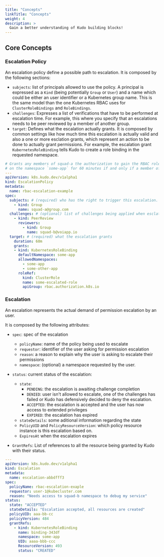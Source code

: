 ```yaml
---
title: "Concepts"
linkTitle: "Concepts"
weight: 4
description: >
  Gain a better understanding of Kudo building blocks!
---
```


## Core Concepts

### Escalation Policy

An escalation policy define a possible path to escalation. It is composed by the following sections:

- `subjects`: list of principals allowed to use the policy. A principal is expressed as a `Kind` (being potentially `Group` or `User`) and a name which could be either an user identifier or a Kubernetes group name. This is the same model than the one Kubernetes RBAC uses for `ClusterRoleBindings` and `RoleBindings`.
- `challenges`: Expresses a list of verifications that have to be performed at escalation time. For example, this where you specify that an escalations needs to be peer reviewed by a member of another group.
- `target`: Defines what the escalation actually grants. It is composed by common settings like how much time this escalation is actually valid and also a one or more  esclation grants, which represent an action to be done to actually grant permissions. For example, the escalation grant `KubernetesRoleBinding` tells Kudo to create a role binding in the requested namespace.

```yaml
# Grants any members of squad-a the authorization to gain the RBAC role `some-escalated-role`
# on the namespace `some-app` for 60 minutes if and only if a member of squad-b approves the escalation
---
apiVersion: k8s.kudo.dev/v1alpha1
kind: EscalationPolicy
metadata:
  name: rbac-escalation-example
spec:
  subjects: # (required) who has the right to trigger this escalation.
    - kind: Group
      name: squad-a@group.com
  challenges: # (optional) list of challenges being applied when esclating.
    - kind: PeerReview
      reviewers:
        - kind: Group
          name: squad-b@voiapp.io
  target: # (required) what the escalation grants
    duration: 60m
    grants:
    - kind: KubernetesRoleBinding
      defaultNamespace: some-app
      allowedNamespaces:
        - some-app
        - some-other-app
      roleRef:
        kind: ClusterRole
        name: some-escalated-role
        apiGroup: rbac.authorization.k8s.io
```

### Escalation

An escalation represents the actual demand of permission escalation by an user.

It is composed by the following attributes:

- `spec`: spec of the escalation
  - `policyName`: name of the policy being used to escalate
  - `requestor`: identifier of the user asking for permission escalation
  - `reason`: a reason to explain why the user is asking to escalate their permissions
  - `namespace`: (optional) a namespace requested by the user.

- `status`: current status of the escalation:
  - `state`:
    - `PENDING`: the escalation is awaiting challenge completion
    - `DENIED`: user isn't allowed to escalate, one of the challenges has failed or Kudo has defensively decided to deny the escalation.
    - `ACCEPTED`: the escalation is accepted and the user has now access to extended privileges
    - `EXPIRED`: the escalation has expired
  - `stateDetails`: some aditional information regarding the state
  - `PolicyUID` and `PolicyResourceVersion`: which policy resource instance is this escalation based on.
  - `ExpiresAt` when the escalation expires
- `GrantRefs`: List of references to all the resource being granted by Kudo with their status.

```yaml
---
apiVersion: k8s.kudo.dev/v1alpha1
kind: Escalation
metadata:
  name: escalation-abbdfff3
spec:
  policyName: rbac-escalation-exaple
  requestor: user-1@kubecluster.com
  reason: "Needs access to squad-b namespace to debug my service"
status:
  state: "ACCEPTED"
  stateDetails: "Escalation accepted, all resources are created"
  policyUID: aaa-bb-cc
  policyVersion: 484
  grantRefs:
    - kind: KubernetesRoleBinding
      name: binding-343df
      namespace: some-app
      UID: aaaa-bbb-ccc
      ResourceVersion: 493
      status: "CREATED"
```
